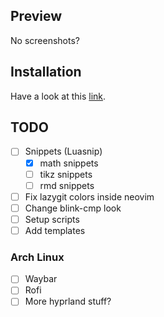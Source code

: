 ## Preview

No screenshots?

## Installation

Have a look at this [link](https://wiki.archlinux.org/title/Dotfiles).

## TODO

- [ ] Snippets (Luasnip)
  - [x] math snippets
  - [ ] tikz snippets
  - [ ] rmd snippets
- [ ] Fix lazygit colors inside neovim
- [ ] Change blink-cmp look
- [ ] Setup scripts
- [ ] Add templates

### Arch Linux

- [ ] Waybar
- [ ] Rofi
- [ ] More hyprland stuff?
